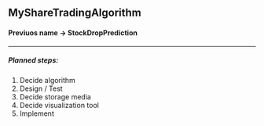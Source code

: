 ## MyShareTradingAlgorithm
#### Previuos name -> StockDropPrediction
-------

##### Planned steps:
1. Decide algorithm
2. Design / Test
3. Decide storage media
4. Decide visualization tool
5. Implement
